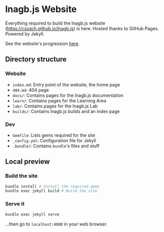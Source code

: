 lnagb.js Website
================

Everything required to build the lnagb.js website (https://cszach.github.io/lnagb.js)
is here. Hosted thanks to GitHub Pages. Powered by Jekyll.

See the website's progression [here][project].

[project]: https://github.com/cszach/lnagb.js/projects/1

Directory structure
-------------------

### Website

- `index.md`: Entry point of the website, the home page
- `404.md`: 404 page
- `docs/`: Contains pages for the lnagb.js documentation
- `learn/`: Contains pages for the Learning Area
- `lab/`: Contains pages for the lnagb.js Lab
- `builds/`: Contains lnagb.js builds and an index page

### Dev

- `Gemfile`: Lists gems required for the site
- `_config.yml`: Configuration file for Jekyll
- `.bundle/`: Contains `bundle`'s files and stuff

Local preview
-------------

### Build the site

```bash
bundle install # Install the required gems
bundle exec jekyll build # Build the site
```

### Serve it

```bash
bundle exec jekyll serve
```

...then go to `localhost:4000` in your web browser.
